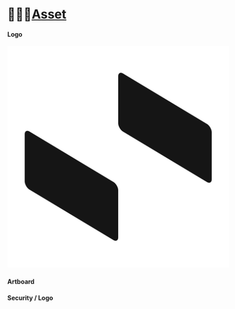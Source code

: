 # 🧑🏻‍🎨[Asset]

#### Logo


![](Logo%20_%20Land.png)

#### Artboard

#### Security / Logo 



[Asset]: https://github.com/CodeEditorLand/Asset